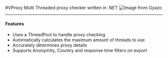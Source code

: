 #VProxy
Multi Threaded proxy checker written in .NET
![Image from Gyazo](https://i.gyazo.com/e8b8a17c7487409233c020bc901ed609.gif)

------------

#### Features
- Uses a ThreadPool to handle proxy checking
- Automatically calculates the maximum amount of threads to use
- Accurately determines proxy details
- Supports Anonymity, Country and response time filters on export
